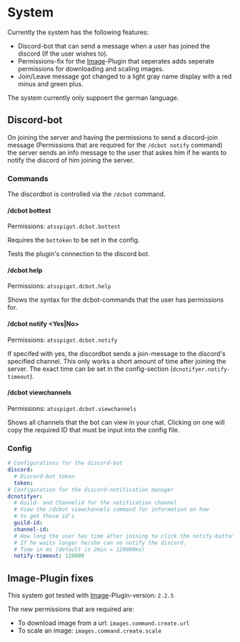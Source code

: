 # System

Currently the system has the following features:
* Discord-bot that can send a message when a user has joined the discord (If the user wishes to).
* Permissions-fix for the [Image](https://www.spigotmc.org/resources/custom-images.53036/)-Plugin that seperates adds seperate permissions for downloading and scaling images.
* Join/Leave message got changed to a light gray name display with a red minus and green plus.


The system currently only suppoert the german language.

## Discord-bot

On joining the server and having the permissions to send a discord-join message (Permissions that are required for the `/dcbot notify` command) the server sends an info message to the user that askes him if he wants to notify the discord of him joining the server.

### Commands
The discordbot is controlled via the `/dcbot` command.

#### /dcbot bottest
Permissions: `atsspigot.dcbot.bottest`

Requires the `bottoken` to be set in the config.

Tests the plugin's connection to the discord bot.

#### /dcbot help
Permissions: `atsspigot.dcbot.help`

Shows the syntax for the dcbot-commands that the user has permissions for.

#### /dcbot notify <Yes|No>
Permissions: `atsspigot.dcbot.notify`

If specifed with yes, the discordbot sends a join-message to the discord's specified channel. This only works a short amount of time after joining the server. The exact time can be set in the config-section (`dcnotifyer.notify-timeout`).

#### /dcbot viewchannels
Permissions: `atsspigot.dcbot.viewchannels`

Shows all channels that the bot can view in your chat. Clicking on one will copy the required ID that must be input into the config file.

### Config

```yml
# Configurations for the discord-bot
discord:
  # Discord-bot token
  token:
# Configuration for the discord-notification manager
dcnotifyer:
  # Guild- and Channelid for the notification channel
  # View the /dcbot viewchannels command for information on how
  # to get those id's
  guild-id:
  channel-id:
  # How long the user has time after joining to click the notify-button.
  # If he waits longer he/she can no notify the discord.
  # Time in ms (default is 2min = 120000ms)
  notify-timeout: 120000
```


## Image-Plugin fixes

This system got tested with [Image](https://www.spigotmc.org/resources/custom-images.53036/)-Plugin-version: `2.2.5`

The new permissions that are required are:
* To download image from a url: `images.command.create.url`
* To scale an image: `images.command.create.scale`
